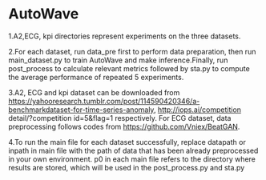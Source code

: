 # AutoWave
1.A2,ECG, kpi directories represent experiments on the three datasets.

2.For each dataset, run data_pre first to perform data preparation, then run main_dataset.py to train AutoWave and make inference.Finally, run post_process to calculate relevant metrics followed by sta.py to compute the average performance of repeated 5 experiments.

3.A2, ECG and kpi dataset can be downloaded from https://yahooresearch.tumblr.com/post/114590420346/a-benchmarkdataset-for-time-series-anomaly,
 http://iops.ai/competition detail/?competition id=5&flag=1 respectively. For ECG dataset, data preprocessing follows codes from https://github.com/Vniex/BeatGAN.

4.To run the main file for each dataset successfully, replace datapath or inpath in main file with the path of data that has been already preprocessed in your own environment.
  p0 in each main file refers to the directory where results are stored, which will be used in the post_process.py and sta.py 
